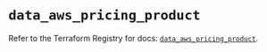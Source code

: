 # `data_aws_pricing_product`

Refer to the Terraform Registry for docs: [`data_aws_pricing_product`](https://registry.terraform.io/providers/hashicorp/aws/6.2.0/docs/data-sources/pricing_product).
